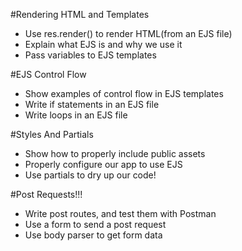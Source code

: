 #Rendering HTML and Templates

* Use res.render() to render HTML(from an EJS file)
* Explain what EJS is and why we use it
* Pass variables to EJS templates


#EJS Control Flow

* Show examples of control flow in EJS templates
* Write if statements in an EJS file
* Write loops in an EJS file

#Styles And Partials

* Show how to properly include public assets
* Properly configure our app to use EJS
* Use partials to dry up our code!



#Post Requests!!!

* Write post routes, and test them with Postman
* Use a form to send a post request
* Use body parser to get form data
